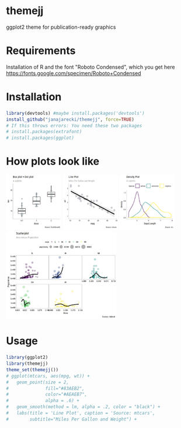 # themejj
ggplot2 theme for publication-ready graphics

# Requirements
Installation of R and the font "Roboto Condensed", which you get here https://fonts.google.com/specimen/Roboto+Condensed

# Installation
```R
library(devtools) #maybe install.packages('devtools')
install_github("janajarecki/themejj", force=TRUE)
# If this throws errors: You need these two packages
# install.packages(extrafont)
# install.packages(ggplot)
```
# How plots look like
<img src="/img/boxplot.jpg" width="30%" alt="Boxplot"> <img src="/img/lineplot.png" width="30%" alt="Lineplot"> <img src="/img/densityplot.png" width="30%" alt="Densityplot"> <br>
<img src="/img/scatterplot.jpg" width="60%" alt="Scatterplot">



# Usage
```R
library(ggplot2)
library(themejj)
theme_set(themejj())
# ggplot(mtcars, aes(mpg, wt)) +
#   geom_point(size = 2, 
#              fill="#83AEB2",
#              color="#AEAEB7",
#              alpha = .6) +
#   geom_smooth(method = lm, alpha = .2, color = "black") +
#   labs(title = 'Line Plot', caption = 'Source: mtcars',
#        subtitle="Miles Per Gallon and Weight") +
```


